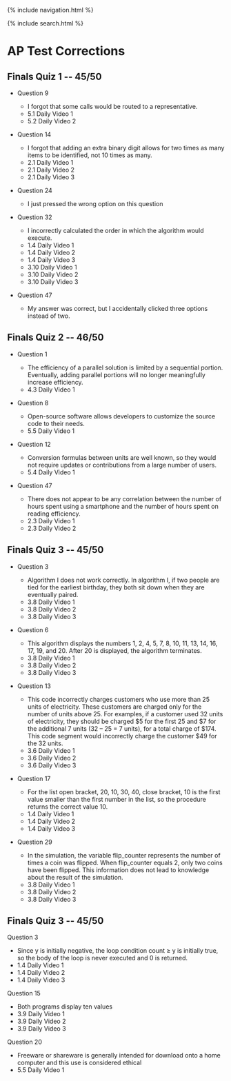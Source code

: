 {% include navigation.html %}

{% include search.html %}

# AP Test Corrections

## Finals Quiz 1 -- 45/50
- Question 9
  - I forgot that some calls would be routed to a representative.
  - 5.1 Daily Video 1
  - 5.2 Daily Video 2

- Question 14
  - I forgot that adding an extra binary digit allows for two times as many items to be identified, not 10 times as many.
  - 2.1 Daily Video 1
  - 2.1 Daily Video 2
  - 2.1 Daily Video 3

- Question 24
  - I just pressed the wrong option on this question

- Question 32
  - I incorrectly calculated the order in which the algorithm would execute.
  - 1.4 Daily Video 1
  - 1.4 Daily Video 2
  - 1.4 Daily Video 3
  - 3.10 Daily Video 1
  - 3.10 Daily Video 2
  - 3.10 Daily Video 3

- Question 47
  - My answer was correct, but I accidentally clicked three options instead of two.


## Finals Quiz 2 -- 46/50
- Question 1
  - The efficiency of a parallel solution is limited by a sequential portion. Eventually, adding parallel portions will no longer meaningfully increase efficiency.
  - 4.3 Daily Video 1

- Question 8
  - Open-source software allows developers to customize the source code to their needs.
  - 5.5 Daily Video 1

- Question 12
  - Conversion formulas between units are well known, so they would not require updates or contributions from a large number of users.
  - 5.4 Daily Video 1

- Question 47
  - There does not appear to be any correlation between the number of hours spent using a smartphone and the number of hours spent on reading efficiency.
  - 2.3 Daily Video 1
  - 2.3 Daily Video 2


## Finals Quiz 3 -- 45/50
- Question 3
  - Algorithm I does not work correctly. In algorithm I, if two people are tied for the earliest birthday, they both sit down when they are eventually paired.
  - 3.8 Daily Video 1
  - 3.8 Daily Video 2
  - 3.8 Daily Video 3

- Question 6
  - This algorithm displays the numbers 1, 2, 4, 5, 7, 8, 10, 11, 13, 14, 16, 17, 19, and 20. After 20 is displayed, the algorithm terminates.
  - 3.8 Daily Video 1
  - 3.8 Daily Video 2
  - 3.8 Daily Video 3

- Question 13
  - This code incorrectly charges customers who use more than 25 units of electricity. These customers are charged only for the number of units above 25. For examples, if a customer used 32 units of electricity, they should be charged $5 for the first 25 and $7 for the additional 7 units (32 – 25 = 7 units), for a total charge of $174. This code segment would incorrectly charge the customer $49 for the 32 units.
  - 3.6 Daily Video 1
  - 3.6 Daily Video 2
  - 3.6 Daily Video 3

- Question 17
  - For the list open bracket, 20, 10, 30, 40, close bracket, 10 is the first value smaller than the first number in the list, so the procedure returns the correct value 10.
  - 1.4 Daily Video 1
  - 1.4 Daily Video 2
  - 1.4 Daily Video 3

- Question 29
  - In the simulation, the variable flip_counter represents the number of times a coin was flipped. When flip_counter equals 2, only two coins have been flipped. This information does not lead to knowledge about the result of the simulation.
  - 3.8 Daily Video 1
  - 3.8 Daily Video 2
  - 3.8 Daily Video 3


## Finals Quiz 3 -- 45/50
Question 3
- Since y is initially negative, the loop condition count ≥ y is initially true, so the body of the loop is never executed and 0 is returned.
- 1.4 Daily Video 1
- 1.4 Daily Video 2
- 1.4 Daily Video 3

Question 15
- Both programs display ten values
- 3.9 Daily Video 1
- 3.9 Daily Video 2
- 3.9 Daily Video 3 

Question 20
- Freeware or shareware is generally intended for download onto a home computer and this use is considered ethical
- 5.5 Daily Video 1
